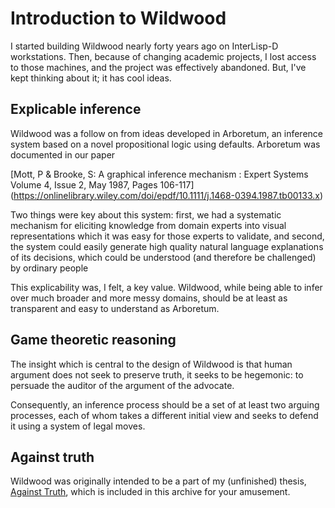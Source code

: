 # Introduction to Wildwood

I started building Wildwood nearly forty years ago on InterLisp-D workstations.
Then, because of changing academic projects, I lost access to those machines,
and the project was effectively abandoned. But, I've kept thinking about it; it
has cool ideas.

## Explicable inference

Wildwood was a follow on from ideas developed in Arboretum, an inference system
based on a novel propositional logic using defaults. Arboretum was documented in
our paper

[Mott, P & Brooke, S: A graphical inference mechanism : Expert Systems Volume 4, Issue 2, May 1987, Pages 106-117]
(https://onlinelibrary.wiley.com/doi/epdf/10.1111/j.1468-0394.1987.tb00133.x)

Two things were key about this system: first, we had a systematic mechanism for
eliciting knowledge from domain experts into visual representations which it
was easy for those experts to validate, and second, the system could easily
generate high quality natural language explanations of its decisions, which
could be understood (and therefore be challenged) by ordinary people

This explicability was, I felt, a key value. Wildwood, while being able to infer
over much broader and more messy domains, should be at least as transparent
and easy to understand as Arboretum.

## Game theoretic reasoning

The insight which is central to the design of Wildwood is that human argument
does not seek to preserve truth, it seeks to be hegemonic: to persuade the
auditor of the argument of the advocate.

Consequently, an inference process should be a set of at least two arguing
processes, each of whom takes a different initial view and seeks to defend it
using a system of legal moves.

## Against truth

Wildwood was originally intended to be a part of my (unfinished) thesis,
[Against Truth](AgainstTruth.html), which is included in this archive for
your amusement.
